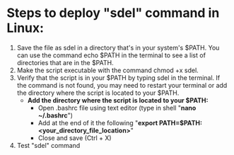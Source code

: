 # Steps to deploy "sdel" command in Linux:

1. Save the file as sdel in a directory that's in your system's $PATH. You can use the command echo $PATH in the terminal to see a list of directories that are in the $PATH.
2. Make the script executable with the command chmod +x sdel.
3. Verify that the script is in your $PATH by typing sdel in the terminal. If the command is not found, you may need to restart your terminal or add the directory where the script is located to your $PATH.
   - **Add the directory where the script is located to your $PATH:**
     - Open .bashrc file using text editor (type in shell "**nano ~/.bashrc**")
     - Add at the end of it the following "**export PATH=$PATH:<your_directory_file_location>**"
     - Close and save (Ctrl + X)
4. Test "sdel" command 
